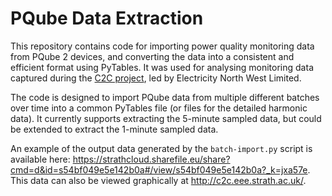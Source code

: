 # PQube Data Extraction

This repository contains code for importing power quality monitoring data from PQube 2 devices, and converting the data into a consistent and efficient format using PyTables. It was used for analysing monitoring data captured during the [C2C project](http://www.enwl.co.uk/c2c), led by Electricity North West Limited.

The code is designed to import PQube data from multiple different batches over time into a common PyTables file (or files for the detailed harmonic data). It currently supports extracting the 5-minute sampled data, but could be extended to extract the 1-minute sampled data.

An example of the output data generated by the `batch-import.py` script is available here: https://strathcloud.sharefile.eu/share?cmd=d&id=s54bf049e5e142b0a#/view/s54bf049e5e142b0a?_k=jxa57e. This data can also be viewed graphically at http://c2c.eee.strath.ac.uk/.